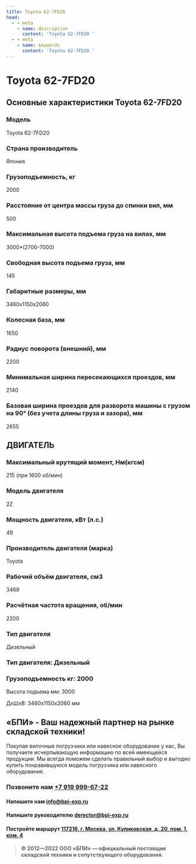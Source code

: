 ```yaml
---
title: Toyota 62-7FD20
head:
  - - meta
    - name: description
      content: 'Toyota 62-7FD20 '
  - - meta
    - name: keywords 
      content: 'Toyota 62-7FD20 '
---
```


# Toyota 62-7FD20
## Основные характеристики Toyota 62-7FD20

### Модель
Toyota 62-7FD20
### Страна производитель
Япония
### Грузоподъемность, кг
2000
### Расстояние от центра массы груза до cпинки вил, мм
500
### Максимальная высота подъема груза на вилах, мм
3000*(2700-7000)
### Свободная высота подъема груза, мм
145
### Габаритные размеры, мм
3460х1150x2060
### Колесная база, мм
1650
### Радиус поворота (внешний), мм
2200
### Минимальная ширина пересекающихся проездов, мм
2140
### Базовая ширина проездов для разворота машины с грузом на 90° (без учета длины груза и зазора), мм
2655

## ДВИГАТЕЛЬ
### Максимальный крутящий момент, Нм(кгсм)
215 (при 1600 об/мин)
### Модель двигателя
2Z
### Мощность двигателя, кВт (л.с.)
49
### Производитель двигателя (марка)
Toyota
### Рабочий объём двигателя, см3
3469
### Расчётная частота вращения, об/мин
2200
### Тип двигателя
Дизельный

### Тип двигателя: Дизельный

### Грузоподъемность кг: 2000

Высота подъема мм: 3000

ДxШxВ: 3460x1150x2060 мм






## «БПИ» - Ваш надежный партнер на рынке складской техники!

Покупая вилочные погрузчики или навесное оборудование у нас, Вы получаете исчерпывающую информацию по всей имеющейся продукции. Мы всегда поможем сделать правильный выбор и выгодно купить понравившуюся модель погрузчика или навесного оборудования.


### Позвоните нам <a href="tel:+79199996722">+7 919 999-67-22</a>

#### Напишите нам <a href="mailto:info@bpi-exp.ru">info@bpi-exp.ru</a>

#### Напишите руководителю <a href="mailto:derector@bpi-exp.ru">derector@bpi-exp.ru</a>

#### Постройте маршрут <a href="https://yandex.ru/maps/213/moscow/?from=api-maps&ll=37.560718%2C55.567506&mode=routes&origin=jsapi_2_1_79&rtext=~55.567988%2C37.560664&rtt=mt&ruri=~&z=19">117216, г. Москва, ул. Куликовская, д. 20, пом. 1, ком. 4</a>

> **© 2012—2022 ООО «БПИ» — официальный поставщик складской техники и сопутствующего оборудования.**
